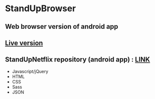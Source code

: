 # StandUpBrowser
## Web browser version of android app
## [Live version](http://majer.tangun.pl/standup/)
## StandUpNetflix repository (android app) : [LINK](https://github.com/EmilM32/StandUpNetflix)

* Javascript/jQuery
* HTML
* CSS
* Sass
* JSON

